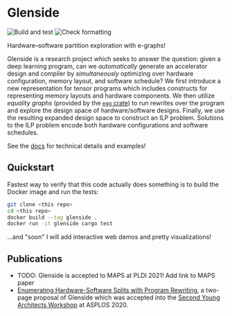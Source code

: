 # Glenside

![Build and test](https://github.com/gussmith23/glenside/workflows/Build%20and%20test/badge.svg)
![Check formatting](https://github.com/gussmith23/glenside/workflows/Check%20formatting/badge.svg)

Hardware–software partition exploration with e-graphs!

Glenside is a research project which seeks to answer the question: given a deep learning program, can we *automatically* generate an accelerator design and compiler by *simultaneously* optimizing over hardware configuration, memory layout, and software schedule? We first introduce a new representation for tensor programs which includes constructs for representing memory layouts and hardware components. We then utilize *equality graphs* (provided by the [`egg` crate](https://docs.rs/egg/)) to run rewrites over the program and explore the design space of hardware/software designs. Finally, we use the resulting expanded design space to construct an ILP problem. Solutions to the ILP problem encode both hardware configurations and software schedules.

See the [docs](https://gussmith23.github.io/glenside/glenside) for technical details and examples!

## Quickstart

Fastest way to verify that this code actually does something is to build the Docker image and run the tests:

```sh
git clone <this repo>
cd <this repo>
docker build --tag glenside .
docker run -it glenside cargo test
```

...and "soon" I will add interactive web demos and pretty visualizations!

## Publications

- TODO: Glenside is accepted to MAPS at PLDI 2021! Add link to MAPS paper
- [Enumerating Hardware-Software Splits with Program Rewriting](https://arxiv.org/abs/2003.00290), a two-page proposal of Glenside which was accepted into the [Second Young Architects Workshop](https://sites.psu.edu/yarch2020/) at ASPLOS 2020.